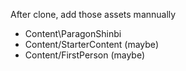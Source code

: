 After clone, add those assets mannually
- Content\ParagonShinbi
- Content/StarterContent (maybe)
- Content/FirstPerson (maybe)